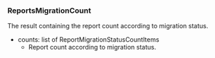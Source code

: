 ### ReportsMigrationCount
The result containing the report count according to migration status.

- counts: list of ReportMigrationStatusCountItems
  - Report count according to migration status.
